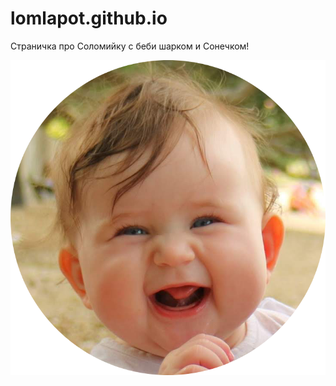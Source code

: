# lomlapot.github.io
Страничка про Соломийку с беби шарком и Сонечком!

![sun](/sonechko/img/Sun.png)
